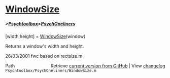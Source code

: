 # [WindowSize](WindowSize)
##### >[Psychtoolbox](Psychtoolbox)>[PsychOneliners](PsychOneliners)

[width,height] = [WindowSize](WindowSize)(window)  
  
Returns a window's width and height.  
  
26/03/2001 fwc based on rectsize.m  




<div class="code_header" style="text-align:right;">
  <span style="float:left;">Path&nbsp;&nbsp;</span> <span class="counter">Retrieve <a href=
  "https://raw.github.com/Psychtoolbox-3/Psychtoolbox-3/beta/Psychtoolbox/PsychOneliners/WindowSize.m">current version from GitHub</a> | View <a href=
  "https://github.com/Psychtoolbox-3/Psychtoolbox-3/commits/beta/Psychtoolbox/PsychOneliners/WindowSize.m">changelog</a></span>
</div>
<div class="code">
  <code>Psychtoolbox/PsychOneliners/WindowSize.m</code>
</div>

